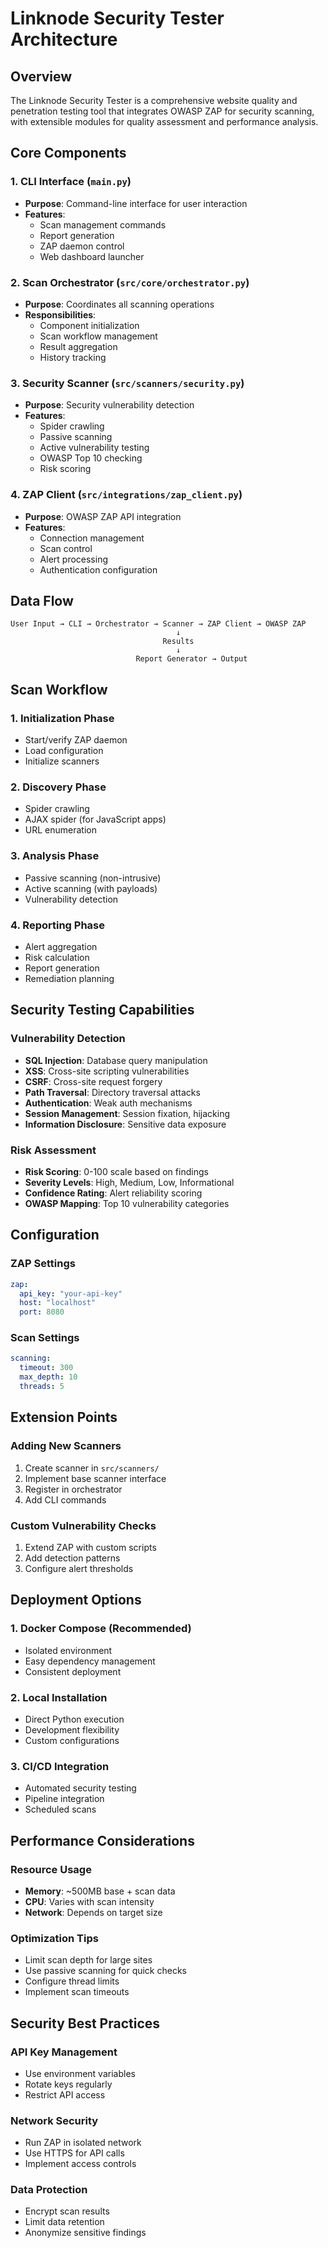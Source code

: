 # Linknode Security Tester Architecture

## Overview

The Linknode Security Tester is a comprehensive website quality and penetration testing tool that integrates OWASP ZAP for security scanning, with extensible modules for quality assessment and performance analysis.

## Core Components

### 1. CLI Interface (`main.py`)
- **Purpose**: Command-line interface for user interaction
- **Features**:
  - Scan management commands
  - Report generation
  - ZAP daemon control
  - Web dashboard launcher

### 2. Scan Orchestrator (`src/core/orchestrator.py`)
- **Purpose**: Coordinates all scanning operations
- **Responsibilities**:
  - Component initialization
  - Scan workflow management
  - Result aggregation
  - History tracking

### 3. Security Scanner (`src/scanners/security.py`)
- **Purpose**: Security vulnerability detection
- **Features**:
  - Spider crawling
  - Passive scanning
  - Active vulnerability testing
  - OWASP Top 10 checking
  - Risk scoring

### 4. ZAP Client (`src/integrations/zap_client.py`)
- **Purpose**: OWASP ZAP API integration
- **Features**:
  - Connection management
  - Scan control
  - Alert processing
  - Authentication configuration

## Data Flow

```
User Input → CLI → Orchestrator → Scanner → ZAP Client → OWASP ZAP
                                     ↓
                                  Results
                                     ↓
                            Report Generator → Output
```

## Scan Workflow

### 1. Initialization Phase
- Start/verify ZAP daemon
- Load configuration
- Initialize scanners

### 2. Discovery Phase
- Spider crawling
- AJAX spider (for JavaScript apps)
- URL enumeration

### 3. Analysis Phase
- Passive scanning (non-intrusive)
- Active scanning (with payloads)
- Vulnerability detection

### 4. Reporting Phase
- Alert aggregation
- Risk calculation
- Report generation
- Remediation planning

## Security Testing Capabilities

### Vulnerability Detection
- **SQL Injection**: Database query manipulation
- **XSS**: Cross-site scripting vulnerabilities
- **CSRF**: Cross-site request forgery
- **Path Traversal**: Directory traversal attacks
- **Authentication**: Weak auth mechanisms
- **Session Management**: Session fixation, hijacking
- **Information Disclosure**: Sensitive data exposure

### Risk Assessment
- **Risk Scoring**: 0-100 scale based on findings
- **Severity Levels**: High, Medium, Low, Informational
- **Confidence Rating**: Alert reliability scoring
- **OWASP Mapping**: Top 10 vulnerability categories

## Configuration

### ZAP Settings
```yaml
zap:
  api_key: "your-api-key"
  host: "localhost"
  port: 8080
```

### Scan Settings
```yaml
scanning:
  timeout: 300
  max_depth: 10
  threads: 5
```

## Extension Points

### Adding New Scanners
1. Create scanner in `src/scanners/`
2. Implement base scanner interface
3. Register in orchestrator
4. Add CLI commands

### Custom Vulnerability Checks
1. Extend ZAP with custom scripts
2. Add detection patterns
3. Configure alert thresholds

## Deployment Options

### 1. Docker Compose (Recommended)
- Isolated environment
- Easy dependency management
- Consistent deployment

### 2. Local Installation
- Direct Python execution
- Development flexibility
- Custom configurations

### 3. CI/CD Integration
- Automated security testing
- Pipeline integration
- Scheduled scans

## Performance Considerations

### Resource Usage
- **Memory**: ~500MB base + scan data
- **CPU**: Varies with scan intensity
- **Network**: Depends on target size

### Optimization Tips
- Limit scan depth for large sites
- Use passive scanning for quick checks
- Configure thread limits
- Implement scan timeouts

## Security Best Practices

### API Key Management
- Use environment variables
- Rotate keys regularly
- Restrict API access

### Network Security
- Run ZAP in isolated network
- Use HTTPS for API calls
- Implement access controls

### Data Protection
- Encrypt scan results
- Limit data retention
- Anonymize sensitive findings